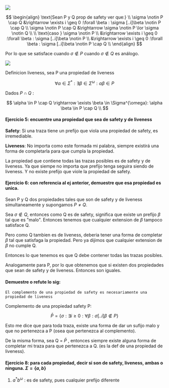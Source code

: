 ![](/imgs/Pasted%20image%2020250401115312.png)

$$
\begin{align}
\text{Sean P y Q prop de safety ver que:} \\
\sigma \notin P \cap Q &\rightarrow \exists i \geq 0 :\forall \beta : \sigma [..i]\beta \notin P \cap Q \\
\sigma \notin P \cap Q &\rightarrow \sigma \notin P \lor \sigma \notin Q \\
\\
\text{caso } \sigma \notin P \\
&\rightarrow \exists i \geq 0 :\forall \beta : \sigma [..i]\beta \notin P \\
&\rightarrow \exists i \geq 0 :\forall \beta : \sigma [..i]\beta \notin P \cap Q \\
\end{align}
$$

Por lo que se satisface cuando $\sigma \notin P$ cuando $\sigma \notin Q$ es análogo.


![](/imgs/Pasted%20image%2020250401120547.png)

Definicion liveness, sea P una propiedad de liveness

$$
\forall \alpha \in \Sigma^* : \exists \beta \in \Sigma^{\omega}: \alpha \beta \in P
$$

Dados $P \cap Q$    :

$$
\alpha \in P \cap Q \rightarrow \exists \beta \in \Sigma^{\omega}: \alpha \beta \in P \cap Q \\
$$

#### Ejercicio 5: encuentre una propiedad que sea de safety y de liveness

**Safety**: Si una traza tiene un prefijo que viola una propiedad de safety, es irremediable.

**Liveness**: No importa como este formada mi palabra, siempre existirá una forma de completarla para que cumpla la propiedad.


La propiedad que contiene todas las trazas posibles es de safety y de liveness. Ya que siempe no importa que prefijo tenga seguira siendo de liveness. Y no existe prefijo que viole la propiedad de safety.

#### Ejercicio 6: con referencia al ej anterior, demuestre que esa propiedad es unica.

Sean P y Q dos propiedades tales que son de safety y de liveness simultaneamente y supongamos $P \neq Q$.

Sea $\sigma \notin Q$, entonces como Q es de safety, significa que existe un prefijo $\beta$ tal que es "malo". Entonces tenemos que cualquier extension de $\beta$ tampoco satisface Q. 

Pero como Q tambien es de liveness, deberia tener una forma de completar $\beta$ tal que satisfaga la propiedad. Pero ya dijimos que cualquier extension de $\beta$ no cumple Q. 

Entonces lo que tenemos es que Q debe contener todas las trazas posibles. 

Analogamente para P, por lo que obtenemos que si existen dos propiedades que sean de safety y de liveness. Entonces son iguales.

#### Demuestre o refute lo sig:

```
El complemento de una propiedad de safety es necesariamente una propiedad de liveness
```
Complemento de una propiedad safety P:

$$
\bar{P} = \{ \sigma : \exists i \geq 0 : \forall \beta : \sigma [..i] \beta \notin P \}
$$

Esto me dice que para toda traza, existe una forma de dar un sufijo malo y que no pertenezca a P (osea que pertenezca al complemento).

De la misma forma, sea Q = $\bar{P}$ , entonces siempre existe alguna forma de completar mi traza para que pertenezca a Q. (es la def de una propiedad de liveness).

#### Ejercicio 8: para cada propiedad, decir si son de safety, liveness, ambas o ninguna. $\Sigma = \{a,b\}$

1. $a^* b^{\omega}$ : es de safety, pues cualquier prefijo diferente 

